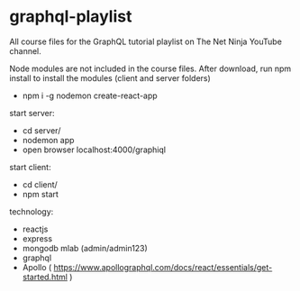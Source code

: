 # graphql-playlist
All course files for the GraphQL tutorial playlist on The Net Ninja YouTube channel.

Node modules are not included in the course files. After download, run npm install to install the modules (client and server folders)

- npm i -g nodemon create-react-app

start server: 
- cd server/
- nodemon app
- open browser localhost:4000/graphiql

start client:
- cd client/
- npm start

technology:
- reactjs
- express
- mongodb mlab (admin/admin123)
- graphql 
- Apollo ( https://www.apollographql.com/docs/react/essentials/get-started.html )